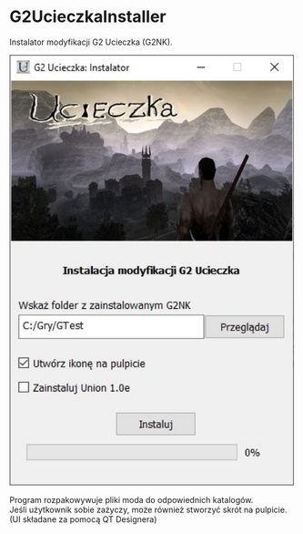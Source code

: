 # G2UcieczkaInstaller

Instalator modyfikacji G2 Ucieczka (G2NK).

<img src="./screen.jpg" alt="" width="500"/>

Program rozpakowywuje pliki moda do odpowiednich katalogów.  
Jeśli użytkownik sobie zażyczy, może również stworzyć skrót na pulpicie.  
(UI składane za pomocą QT Designera)
